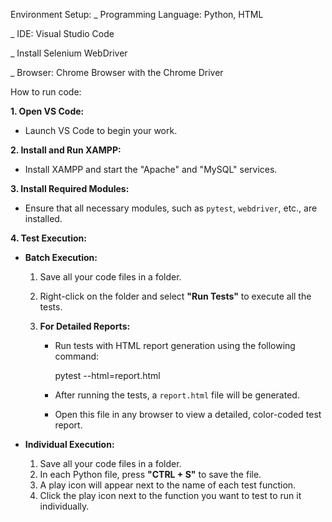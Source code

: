 Environment Setup:
  _ Programming Language: Python, HTML

  _ IDE: Visual Studio Code 

  _ Install Selenium WebDriver 

  _ Browser: Chrome Browser with the Chrome Driver
  
How to run code:

**1. Open VS Code:**

- Launch VS Code to begin your work.

**2. Install and Run XAMPP:**

- Install XAMPP and start the "Apache" and "MySQL" services.

**3. Install Required Modules:**

- Ensure that all necessary modules, such as `pytest`, `webdriver`, etc., are installed.

**4. Test Execution:**

  - **Batch Execution:**
    1. Save all your code files in a folder.
    2. Right-click on the folder and select **"Run Tests"** to execute all the tests.
    
    3. **For Detailed Reports:**
       - Run tests with HTML report generation using the following command:

         pytest --html=report.html

       - After running the tests, a `report.html` file will be generated.
       - Open this file in any browser to view a detailed, color-coded test report.

  - **Individual Execution:**
    1. Save all your code files in a folder.
    2. In each Python file, press **"CTRL + S"** to save the file.
    3. A play icon will appear next to the name of each test function.
    4. Click the play icon next to the function you want to test to run it individually.

